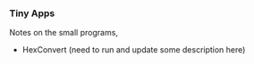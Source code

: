 ### Tiny Apps
Notes on the small programs,
- HexConvert (need to run and update some description here)